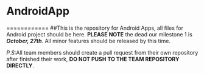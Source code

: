 # AndroidApp
============
##This is the repository for Android Apps, all files for Android project should be here.
**PLEASE NOTE** the dead our milestone 1 is _**October, 27th**_. All minor features should be released by this time.

_P.S_:All team members should create a pull request from their own repository after finished their work, **DO NOT PUSH TO THE TEAM REPOSITORY DIRECTLY**.
